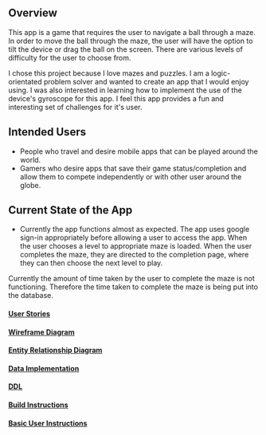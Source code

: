 ## Overview
This app is a game that requires the user to navigate a ball through a maze. In order to move the 
ball through the maze, the user will have the option to tilt the device or drag the ball on the screen.
There are various levels of difficulty for the user to choose from.  

I chose this project because I love mazes and puzzles. I am a logic-orientated problem solver and 
wanted to create an app that I would enjoy using. I was also interested in learning how to implement
the use of the device's gyroscope for this app. I feel this app provides a fun and interesting 
set of challenges for it's user.   


## Intended Users
* People who travel and desire mobile apps that can be played around the world.
* Gamers who desire apps that save their game status/completion and allow them to compete 
independently or with other user around the globe.

## Current State of the App

* Currently the app functions almost as expected. The app uses google sign-in appropriately before 
allowing a user to access the app. When the user chooses a level to appropriate maze is loaded. When
the user completes the maze, they are directed to the completion page, where they can then choose
the next level to play. 

Currently the amount of time taken by the user to complete the maze is not functioning. Therefore the 
time taken to complete the maze is being put into the database.  
 
#### [User Stories](docs/user-stories.md)  
 
#### [Wireframe Diagram](docs/wireframe.md)

#### [Entity Relationship Diagram](docs/erd.md)

#### [Data Implementation](docs/data-implementation.md)

#### [DDL](docs/ddl.md)

#### [Build Instructions](docs/build-instructions.md)

#### [Basic User Instructions](docs/basic-user-instructions.md)

